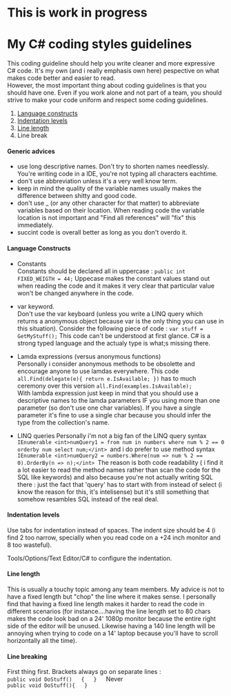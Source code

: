 # This is work in progress

# My C# coding styles guidelines

This coding guideline should help you write cleaner and more expressive C# code. It's my own (and i really emphasis own here) pespective on what makes code better and easier to read.  
However, the most important thing about coding guidelines is that you should have one. Even if you work alone and not part of a team, you should strive to make your code uniform and respect some coding guidelines.  

1.  [Language constructs](#language_constructs)
2.  [Indentation levels](#indentation)
3.  [Line length](#linelength)
4.  Line break

#### Generic advices

- use long descriptive names. Don't try to shorten names needlessly. You're writing code in a IDE, you're not typing all characters eachtime.  
- don't use abbreviation unless it's a very well know term.  
- keep in mind the quality of the variable names usually makes the difference between shitty and good code.  
- don't use _ (or any other character for that matter) to abbreviate variables based on their location. When reading code the variable location is not important and "Find all references" will "fix" this immediately.  
- succint code is overall better as long as you don't overdo it.

#### Language Constructs

- Constants  
Constants should be declared all in uppercase : `public int FIXED_WEIGTH = 44;` Uppecase makes the constant values stand out when reading the code and it makes it very clear that particular value won't be changed anywhere in the code.  

- var keyword.  
Don't use the var keyboard (unless you write a LINQ query which returns a anonymous object because var is the only thing you can use in this situation). Consider the following piece of code : `var stuff = GetMyStuff();` This code can't be understood at first glance. C# is a strong typed language and the actualy type is what;s missing there.  

- Lamda expressions (versus anonymous functions)  
Personally i consider anonymous methods to be obsolette and encourage anyone to use lamdas everywhere. This code `all.Find(delegate(e){ return e.IsAvailable; })` has to much ceremony over this version `all.Find(examples.IsAvailable);`  
With lambda expression just keep in mind that you should use a descriptive names to the lamda parameters IF you using more than one parameter (so don't use one char variables). If you have a single parameter it's fine to use a single char because you should infer the type from the collection's name.  

- LINQ queries Personally i'm not a big fan of the LINQ query syntax `IEnumerable <int>numQuery1 = from num in numbers where num % 2 == 0 orderby num select num;</int> `and i do prefer to use method syntax `IEnumerable <int>numQuery2 = numbers.Where(num => num % 2 == 0).OrderBy(n => n);</int> `The reason is both code readability ( i find it a lot easier to read the method names rather than scan the code for the SQL like keywords) and also because you're not actually writing SQL there : just the fact that 'query' has to start with from instead of select (i know the reason for this, it's intelisense) but it's still something that somehow resambles SQL instead of the real deal.

#### Indentation levels

Use tabs for indentation instead of spaces. The indent size should be 4 (i find 2 too narrow, specially when you read code on a +24 inch monitor and 8 too wasteful).  

<div class="info">Tools/Options/Text Editor/C# to configure the indentation.

<div>  

#### Line length

This is usually a touchy topic among any team members. My advice is not to have a fixed length but "chop" the line where it makes sense. I personally find that having a fixed line length makes it harder to read the code in different scenarios (for instance....having the line length set to 80 chars makes the code look bad on a 24' 1080p monitor because the entire right side of the editor will be unused. Likewise having a 140 line length will be annoying when trying to code on a 14' laptop because you'll have to scroll horizontally all the time).  

#### Line breaking

First thing first. Brackets always go on separate lines :  
`public void DoStuff()  
{  
}  
`Never  
`public void DoStuff(){  
}`</div>

</div>